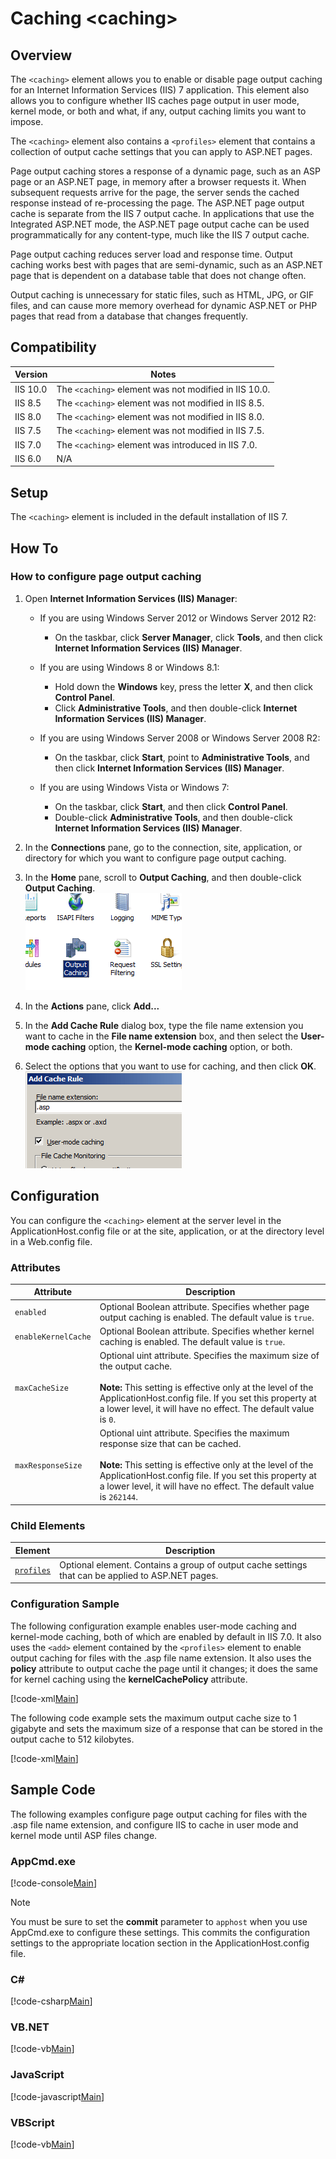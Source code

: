 Caching &lt;caching&gt;
====================
<a id="001"></a>
## Overview

The `<caching>` element allows you to enable or disable page output caching for an Internet Information Services (IIS) 7 application. This element also allows you to configure whether IIS caches page output in user mode, kernel mode, or both and what, if any, output caching limits you want to impose.

The `<caching>` element also contains a `<profiles>` element that contains a collection of output cache settings that you can apply to ASP.NET pages.

Page output caching stores a response of a dynamic page, such as an ASP page or an ASP.NET page, in memory after a browser requests it. When subsequent requests arrive for the page, the server sends the cached response instead of re-processing the page. The ASP.NET page output cache is separate from the IIS 7 output cache. In applications that use the Integrated ASP.NET mode, the ASP.NET page output cache can be used programmatically for any content-type, much like the IIS 7 output cache.

Page output caching reduces server load and response time. Output caching works best with pages that are semi-dynamic, such as an ASP.NET page that is dependent on a database table that does not change often.

Output caching is unnecessary for static files, such as HTML, JPG, or GIF files, and can cause more memory overhead for dynamic ASP.NET or PHP pages that read from a database that changes frequently.

<a id="002"></a>
## Compatibility

| Version | Notes |
| --- | --- |
| IIS 10.0 | The `<caching>` element was not modified in IIS 10.0. |
| IIS 8.5 | The `<caching>` element was not modified in IIS 8.5. |
| IIS 8.0 | The `<caching>` element was not modified in IIS 8.0. |
| IIS 7.5 | The `<caching>` element was not modified in IIS 7.5. |
| IIS 7.0 | The `<caching>` element was introduced in IIS 7.0. |
| IIS 6.0 | N/A |

<a id="003"></a>
## Setup

The `<caching>` element is included in the default installation of IIS 7.

<a id="004"></a>
## How To

### How to configure page output caching

1. Open **Internet Information Services (IIS) Manager**: 

    - If you are using Windows Server 2012 or Windows Server 2012 R2: 

        - On the taskbar, click **Server Manager**, click **Tools**, and then click **Internet Information Services (IIS) Manager**.
    - If you are using Windows 8 or Windows 8.1: 

        - Hold down the **Windows** key, press the letter **X**, and then click **Control Panel**.
        - Click **Administrative Tools**, and then double-click **Internet Information Services (IIS) Manager**.
    - If you are using Windows Server 2008 or Windows Server 2008 R2: 

        - On the taskbar, click **Start**, point to **Administrative Tools**, and then click **Internet Information Services (IIS) Manager**.
    - If you are using Windows Vista or Windows 7: 

        - On the taskbar, click **Start**, and then click **Control Panel**.
        - Double-click **Administrative Tools**, and then double-click **Internet Information Services (IIS) Manager**.
2. In the **Connections** pane, go to the connection, site, application, or directory for which you want to configure page output caching.
3. In the **Home** pane, scroll to **Output Caching**, and then double-click **Output Caching**.  
    [![](index/_static/image2.png)](index/_static/image1.png)
4. In the **Actions** pane, click **Add...**
5. In the **Add Cache Rule** dialog box, type the file name extension you want to cache in the **File name extension** box, and then select the **User-mode caching** option, the **Kernel-mode caching** option, or both.
6. Select the options that you want to use for caching, and then click **OK**.  
    [![](index/_static/image4.png)](index/_static/image3.png)

<a id="005"></a>
## Configuration

You can configure the `<caching>` element at the server level in the ApplicationHost.config file or at the site, application, or at the directory level in a Web.config file.

### Attributes

| Attribute | Description |
| --- | --- |
| `enabled` | Optional Boolean attribute. Specifies whether page output caching is enabled. The default value is `true`. |
| `enableKernelCache` | Optional Boolean attribute. Specifies whether kernel caching is enabled. The default value is `true`. |
| `maxCacheSize` | Optional uint attribute. Specifies the maximum size of the output cache. <br><br>**Note:** This setting is effective only at the level of the ApplicationHost.config file. If you set this property at a lower level, it will have no effect. The default value is `0`. |
| `maxResponseSize` | Optional uint attribute. Specifies the maximum response size that can be cached. <br><br>**Note:** This setting is effective only at the level of the ApplicationHost.config file. If you set this property at a lower level, it will have no effect. The default value is `262144`. |

### Child Elements

| Element | Description |
| --- | --- |
| [`profiles`](../system.webserver/caching/profiles.md) | Optional element. Contains a group of output cache settings that can be applied to ASP.NET pages. |

### Configuration Sample

The following configuration example enables user-mode caching and kernel-mode caching, both of which are enabled by default in IIS 7.0. It also uses the `<add>` element contained by the `<profiles>` element to enable output caching for files with the .asp file name extension. It also uses the **policy** attribute to output cache the page until it changes; it does the same for kernel caching using the **kernelCachePolicy** attribute.

[!code-xml[Main](index/samples/sample1.xml)]

The following code example sets the maximum output cache size to 1 gigabyte and sets the maximum size of a response that can be stored in the output cache to 512 kilobytes.

[!code-xml[Main](index/samples/sample2.xml)]

<a id="006"></a>
## Sample Code

The following examples configure page output caching for files with the .asp file name extension, and configure IIS to cache in user mode and kernel mode until ASP files change.

### AppCmd.exe

[!code-console[Main](index/samples/sample3.cmd)]

> [!NOTE]
> You must be sure to set the **commit** parameter to `apphost` when you use AppCmd.exe to configure these settings. This commits the configuration settings to the appropriate location section in the ApplicationHost.config file.

### C#

[!code-csharp[Main](index/samples/sample4.cs)]

### VB.NET

[!code-vb[Main](index/samples/sample5.vb)]

### JavaScript

[!code-javascript[Main](index/samples/sample6.js)]

### VBScript

[!code-vb[Main](index/samples/sample7.vb)]
